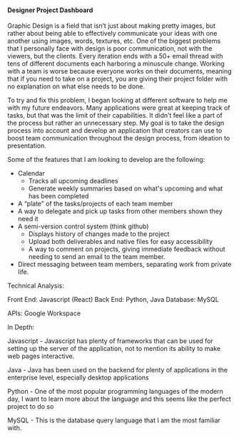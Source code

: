 #### Designer Project Dashboard

Graphic Design is a field that isn’t just about making pretty images, but rather about being able to effectively communicate your ideas with one another using images, words, textures, etc. One of the biggest problems that I personally face with design is poor communication, not with the viewers, but the clients. Every iteration ends with a 50+ email thread with tens of different documents each harboring a minuscule change. Working with a team is worse because everyone works on their documents, meaning that if you need to take on a project, you are giving their project folder with no explanation on what else needs to be done.

To try and fix this problem, I began looking at different software to help me with my future endeavors. Many applications were great at keeping track of tasks, but that was the limit of their capabilities. It didn’t feel like a part of the process but rather an unnecessary step. My goal is to take the design process into account and develop an application that creators can use to boost team communication throughout the design process, from ideation to presentation.

Some of the features that I am looking to develop are the following:


- Calendar
    - Tracks all upcoming deadlines
    - Generate weekly summaries based on what's upcoming and what has been completed
- A “plate” of the tasks/projects of each team member
- A way to delegate and pick up tasks from other members shown they need it
- A semi-version control system (think github)
    - Displays history of changes made to the project
    - Upload both deliverables and native files for easy accessibility
    - A way to comment on projects, giving immediate feedback without needing to send an email to the team member.
- Direct messaging between team members, separating work from private life.

Technical Analysis:

Front End: Javascript (React)
Back End: Python, Java
Database: MySQL

APIs: Google Workspace

In Depth:

Javascript - Javascript has plenty of frameworks that can be used for setting up the server of the application, not to mention its ability to make web pages interactive.

Java - Java has been used on the backend for plenty of applications in the enterprise level, especially desktop applications

Python - One of the most popular programming languages of the modern day, I want to learn more about the language and this seems like the perfect project to do so

MySQL - This is the database query language that I am the most familiar with.
